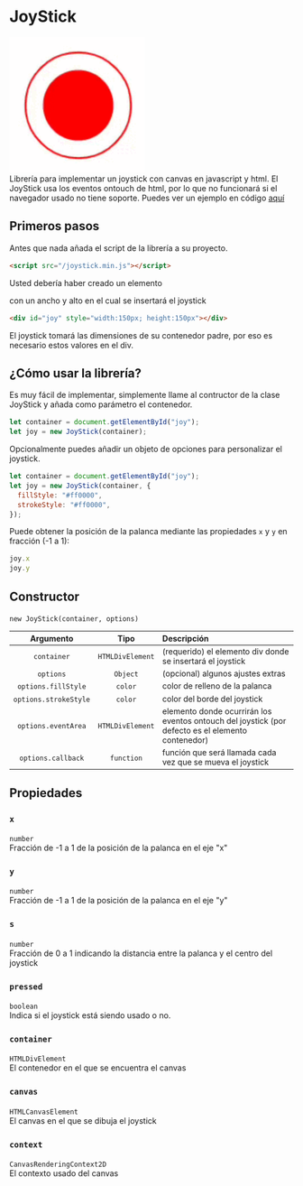 # JoyStick
![joystick red](https://raw.githubusercontent.com/RodnyE/JoyStick/main/src/demo.gif)  
Librería para implementar un joystick con canvas en javascript y html.
El JoyStick usa los eventos ontouch de html, por lo que no funcionará si el navegador usado no tiene soporte.
Puedes ver un ejemplo en código [aquí](https://github.com/RodnyE/JoyStick/blob/main/example.html)


## Primeros pasos
Antes que nada añada el script de la librería a su proyecto.
```html
<script src="/joystick.min.js"></script>
```

Usted debería haber creado un elemento <div> con un ancho y alto en el cual se insertará el joystick
```html
<div id="joy" style="width:150px; height:150px"></div>
```
El joystick tomará las dimensiones de su contenedor padre, por eso es necesario estos valores en el div.

## ¿Cómo usar la librería?
Es muy fácil de implementar, simplemente llame al contructor de la clase JoyStick y añada como parámetro el contenedor.
```javascript
let container = document.getElementById("joy");
let joy = new JoyStick(container);
```

Opcionalmente puedes añadir un objeto de opciones para personalizar el joystick.
```javascript
let container = document.getElementById("joy");
let joy = new JoyStick(container, {
  fillStyle: "#ff0000",
  strokeStyle: "#ff0000",
});
```

Puede obtener la posición de la palanca mediante las propiedades `x` y `y` en fracción (-1 a 1):
```javascript
joy.x
joy.y
```

## Constructor
`new JoyStick(container, options)`

| Argumento | Tipo  | Descripción  |
|:---------:|:-----:|:-------------|
| `container` | `HTMLDivElement` | (requerido) el elemento div donde se insertará el joystick |
| `options` | `Object` | (opcional) algunos ajustes extras |
| `options.fillStyle` | `color` | color de relleno de la palanca |
| `options.strokeStyle` | `color` | color del borde del joystick |
| `options.eventArea` | `HTMLDivElement` | elemento donde ocurrirán los eventos ontouch del joystick (por defecto es el elemento contenedor) |
| `options.callback` | `function` | función que será llamada cada vez que se mueva el joystick |

## Propiedades
### `x`
`number`  
Fracción de -1 a 1 de la posición de la palanca en el eje "x" 

### `y`
`number`  
Fracción de -1 a 1 de la posición de la palanca en el eje "y"

### `s`
`number`  
Fracción de 0 a 1 indicando la distancia entre la palanca y el centro del joystick

### `pressed`
`boolean`  
Indica si el joystick está siendo usado o no.

### `container`
`HTMLDivElement`  
El contenedor en el que se encuentra el canvas

### `canvas`
`HTMLCanvasElement`  
El canvas en el que se dibuja el joystick

### `context` 
`CanvasRenderingContext2D`  
El contexto usado del canvas
